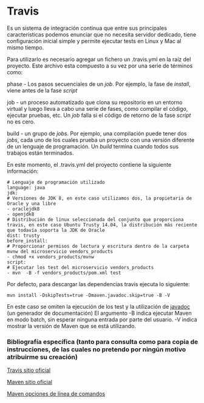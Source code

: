 # Travis

Es un sistema de integración continua que entre sus principales características podemos enunciar que no necesita servidor dedicado, tiene configuración inicial simple y permite ejecutar tests en Linux y Mac al mismo
tiempo.

Para utilizarlo es necesario agregar un fichero un .travis.yml en la raíz del proyecto. Este archivo esta compuesto a su vez por una serie de términos como:

phase - Los pasos secuenciales de un *job*. Por ejemplo, la fase de *install*, viene antes de la fase *script*

job - un proceso automatizado que clona su repositorio en un entorno virtual y luego lleva a cabo una serie de fases, como compilar el código, ejecutar pruebas, etc. Un *job* falla si el código de retorno de la fase *script* no es cero.

build - un grupo de *jobs*. Por ejemplo, una compilación puede tener dos *jobs*, cada uno de los cuales prueba un proyecto con una versión diferente de un lenguaje de programación. Un *build* termina cuando todos sus trabajos están terminados.

En este momento, el .travis.yml del proyecto contiene la siguiente información:

    # Lenguaje de programación utilizado
    language: java
    jdk:
    # Versiones de JDK 8, en este caso utilizamos dos, la propietaria de Oracle y una libre
    - oraclejdk8
    - openjdk8
    # Distribución de linux seleccionada del conjunto que proporciona travis, en este caso Ubuntu Trusty 14.04, la distribución más reciente que todavía soporta la JDK de Oracle
    dist: trusty
    before_install:
    # Proporcionar permisos de lectura y escritura dentro de la carpeta mvnw del microservicio vendors_products 
    - chmod +x vendors_products/mvnw
    script:
    # Ejecutar los test del microservicio vendors_products
    - mvn  -B -f vendors_products/pom.xml test

Por defecto, para descargar las dependencias travis ejecuta lo siguiente:

    mvn install -DskipTests=true -Dmaven.javadoc.skip=true -B -V

En este caso se omiten la ejecución de los test y la utilización de [javadoc](https://docs.oracle.com/javase/8/docs/technotes/tools/windows/javadoc.html) (un generador de documentación) El argumento -B indica ejecutar Maven en modo batch, sin esperar ninguna entrada por parte del usuario. -V indica mostrar la versión de Maven que se está utilizando.


### Bibliografía específica (tanto para consulta como para copia de instrucciones, de las cuales no pretendo por ningún motivo atribuirme su creación)

[Travis sitio oficial](https://docs.travis-ci.com/)

[Maven sitio oficial](https://maven.apache.org/)

[Maven opciones de línea de comandos](https://books.sonatype.com/mvnref-book/reference/running-sect-options.html)



